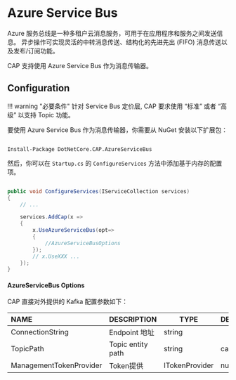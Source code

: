 # Azure Service Bus

Azure 服务总线是一种多租户云消息服务，可用于在应用程序和服务之间发送信息。 异步操作可实现灵活的中转消息传送、结构化的先进先出 (FIFO) 消息传送以及发布/订阅功能。

CAP 支持使用 Azure Service Bus 作为消息传输器。

## Configuration

!!! warning "必要条件"
    针对 Service Bus 定价层, CAP 要求使用 “标准” 或者 “高级” 以支持 Topic 功能。

要使用 Azure Service Bus 作为消息传输器，你需要从 NuGet 安装以下扩展包：

```shell

Install-Package DotNetCore.CAP.AzureServiceBus

```

然后，你可以在 `Startup.cs` 的 `ConfigureServices` 方法中添加基于内存的配置项。

```csharp

public void ConfigureServices(IServiceCollection services)
{
    // ...

    services.AddCap(x =>
    {
        x.UseAzureServiceBus(opt=>
        {
            //AzureServiceBusOptions
        });
        // x.UseXXX ...
    });
}

```

#### AzureServiceBus Options

CAP 直接对外提供的 Kafka 配置参数如下：

NAME | DESCRIPTION | TYPE | DEFAULT
:---|:---|---|:---
ConnectionString | Endpoint 地址 | string | 
TopicPath | Topic entity path | string | cap
ManagementTokenProvider | Token提供 | ITokenProvider | null